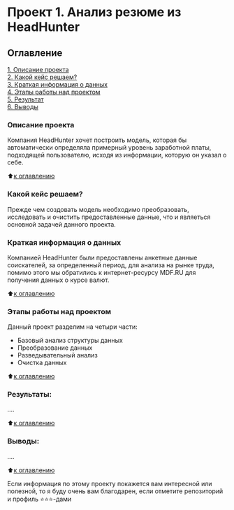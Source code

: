# Проект 1. Анализ резюме из HeadHunter

## Оглавление  
[1. Описание проекта](Project-1/README.md)  
[2. Какой кейс решаем?](Project-1/README.md)  
[3. Краткая информация о данных](Project-1/README.md)  
[4. Этапы работы над проектом](Project-1/README.md)  
[5. Результат](Project-1/README.md)    
[6. Выводы](Project-1/README.md) 

### Описание проекта    
Компания HeadHunter хочет построить модель, которая бы автоматически определяла примерный уровень заработной платы, подходящей пользователю, исходя из информации, которую он указал о себе.

:arrow_up:[к оглавлению](Project-1/README.md)


### Какой кейс решаем?    
Прежде чем создовать модель необходимо преобразовать, исследовать и очистить предоставленные данные, что и являеться основной задачей данного проекта. 

### Краткая информация о данных
Компанией HeadHunter были предоставлены анкетные данные соискателей, за определенный период, для анализа на рынке труда, помимо этого мы обратились к интернет-ресурсу MDF.RU  для получения данных о курсе валют.
  
:arrow_up:[к оглавлению](Project-1/README.md)


### Этапы работы над проектом  
Данный проект разделим на четыри части:
   - Базовый анализ структуры данных
   - Преобразование данных
   - Разведывательный анализ
   - Очистка данных

:arrow_up:[к оглавлению](.README.md#Оглавление)


### Результаты:  
....

:arrow_up:[к оглавлению](.README.md#Оглавление)


### Выводы:  
....

:arrow_up:[к оглавлению](.README.md#Оглавление)


Если информация по этому проекту покажется вам интересной или полезной, то я буду очень вам благодарен, если отметите репозиторий и профиль ⭐️⭐️⭐️-дами
